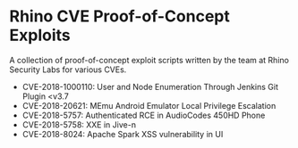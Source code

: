 # Rhino CVE Proof-of-Concept Exploits
A collection of proof-of-concept exploit scripts written by the team at Rhino Security Labs for various CVEs.

* CVE-2018-1000110: User and Node Enumeration Through Jenkins Git Plugin <v3.7
* CVE-2018-20621: MEmu Android Emulator Local Privilege Escalation
* CVE-2018-5757: Authenticated RCE in AudioCodes 450HD Phone
* CVE-2018-5758: XXE in Jive-n
* CVE-2018-8024: Apache Spark XSS vulnerability in UI
